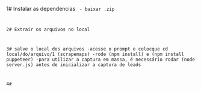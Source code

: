 1# Instalar as dependencias
<code> - baixar .zip

2# Extrair os arquivos no local

3# salve o local dos arquivos
-acesse o prompt e colocque cd local/do/arquivo/1 (scrapemaps)
-rode (npm install) e (npm install puppeteer)
-para utilizar a captura em massa, é necessário rodar (node server.js) antes de inicializar a captura de leads

4# 
